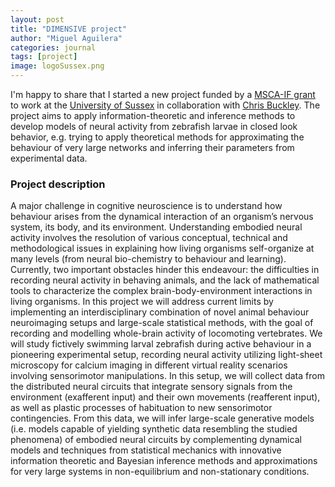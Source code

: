 ```yaml
---
layout: post
title: "DIMENSIVE project"
author: "Miguel Aguilera"
categories: journal
tags: [project]
image: logoSussex.png
---
```


I'm happy to share that I started a new project funded by a [MSCA-IF grant](https://ec.europa.eu/research/mariecurieactions/actions/individual-fellowships_en) to work at the [University of Sussex](https://www.sussex.ac.uk/) in collaboration with [Chris Buckley](https://christopherlbuckley.com/). 
The project aims to apply information-theoretic and inference methods to develop models of neural activity from zebrafish larvae in closed look behavior, e.g. trying to apply theoretical methods for approximating the behaviour of very large networks and inferring their parameters from experimental data.

### Project description

A major challenge in cognitive neuroscience is to understand how behaviour arises from the dynamical interaction of an organism’s nervous system, its body, and its environment. Understanding embodied neural activity involves the resolution of various conceptual, technical and methodological issues in explaining how living organisms self-organize at many levels (from neural bio-chemistry to behaviour and learning). Currently, two important obstacles hinder this endeavour: the difficulties in recording neural activity in behaving animals, and the lack of mathematical tools to characterize the complex brain-body-environment interactions in living organisms. In this project we will address current limits by implementing an interdisciplinary combination of novel animal behaviour neuroimaging setups and large-scale statistical methods, with the goal of recording and modelling whole-brain activity of locomoting vertebrates. We will study fictively swimming larval zebrafish during active behaviour in a pioneering experimental setup, recording neural activity utilizing light-sheet microscopy for calcium imaging in different virtual reality scenarios involving sensorimotor manipulations. In this setup, we will collect data from the distributed neural circuits that integrate sensory signals from the environment (exafferent input) and their own movements (reafferent input), as well as plastic processes of habituation to new sensorimotor contingencies. From this data, we will infer large-scale generative models (i.e. models capable of yielding synthetic data resembling the studied phenomena) of embodied neural circuits by complementing dynamical models and techniques from statistical mechanics with innovative information theoretic and Bayesian inference methods and approximations for very large systems in non-equilibrium and non-stationary conditions.
